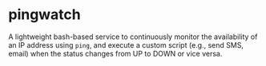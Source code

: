 # pingwatch
A lightweight bash-based service to continuously monitor the availability of an IP address using `ping`, and execute a custom script (e.g., send SMS, email) when the status changes from UP to DOWN or vice versa.
